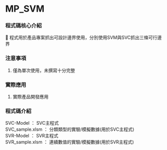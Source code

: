 # MP_SVM
### 程式碼核心介紹
🥑 程式用於產品專案抓出可設計邊界使用，分別使用SVM與SVC抓出三條可行邊界
### 注意事項
1. 僅為單次使用，未撰寫十分完整
### 實際應用
1. 實際產品開發應用
### 程式碼介紹
SVC-Model ： SVC主程式  
SVC_sample.xlsm ： 分類類型的實驗/模擬數據(用於SVC主程式)  
SVR-Model ： SVR主程式  
SVR_sample.xlsm ： 連續數值的實驗/模擬數據(用於SVR主程式)  
